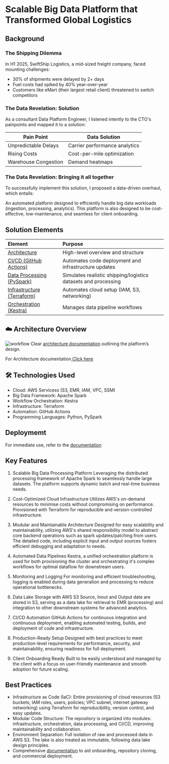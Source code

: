 # Scalable Big Data Platform that Transformed Global Logistics
## Background
### The Shipping Dilemma
In H1 2025, SwiftShip Logistics, a mid-sized freight company, faced mounting challenges:

* 30% of shipments were delayed by 2+ days
* Fuel costs had spiked by 40% year-over-year
* Customers like eMart (their largest retail client) threatened to switch competitors

### The Data Revelation: Solution 
As a consultant Data Platform Engineer, I listened intently to the CTO's painpoints and mapped it to a solution:

| Pain Point	| Data Solution	|
|-------------|--------------- |
| Unpredictable Delays |	Carrier performance analytics	|
| Rising Costs	| Cost-per-mile optimization	|
| Warehouse Congestion	| Demand heatmaps	|

### The Data Revelation: Bringing it all together 
To successfully implement this solution, I proposed a data-driven overhaul, which entails:

An automated platform designed to efficiently handle big data workloads (ingestion, processing, analytics). This platform is also designed to be cost-effective, low-maintenance, and seamless for client onboarding.


## Solution Elements

| Element | Purpose |
|:----------|:--------|
| [Architecture](https://github.com/AyoDennis/spark-kestra-data-processing-platform/blob/main/docs/architecture.md) | High-level overview and structure | 
| [CI/CD (GitHub Actions)](https://github.com/AyoDennis/spark-kestra-data-processing-platform/blob/main/docs/ci_cd.md) | Automates code deployment and infrastructure updates |
| [Data Processing (PySpark)](https://github.com/AyoDennis/spark-kestra-data-processing-platform/blob/main/docs/spark_configuration.md) | Simulates realistic shipping/logistics datasets and processing |
| [Infrastructure (Terraform)](https://github.com/AyoDennis/spark-kestra-data-processing-platform/blob/main/docs/terraform_infrastructure.md) | Automates cloud setup (IAM, S3, networking) |
| [Orchestration (Kestra)](https://github.com/AyoDennis/spark-kestra-data-processing-platform/blob/main/docs/kestra_configuration.md) | Manages data pipeline workflows |


## ☁️ Architecture Overview
![workflow](/assests/workflow.svg)
Clear [architecture documentation](https://github.com/Data-Bishop/Team5-BuildItAll-Data-Platform/blob/main/docs/architecture.md) outlining the platform’s design.

For Architecture documentation[ Click here](https://github.com/AyoDennis/spark-kestra-data-processing-platform/blob/main/docs/architecture.md)

## 🛠️ Technologies Used
- Cloud: AWS Servicess (S3, EMR, IAM, VPC, SSM)
- Big Data Framework: Apache Spark
- Workflow Orchestration: Kestra
- Infrastructure: Terraform
- Automation: GitHub Actions
- Programming Languages: Python, PySpark


## Deploymemt
For immediate use, refer to the [documentation](https://github.com/AyoDennis/spark-kestra-data-processing-platform/blob/main/docs/user_guide.md)

## Key Features
1. Scalable Big Data Processing Platform
Leveraging the distributed processing framework of Apache Spark to seamlessly handle large datasets. The platform supports dynamic batch and real-time business needs.

2. Cost-Optimized Cloud Infrastructure
Utilizes AWS's on-demand resources to minimise costs without compromising on performance. Provisioned with Terraform for reproducible and version-controlled infrastructure.

3. Modular and Maintainable Architecture
Designed for easy scalability and maintainability, utilizing AWS's shared responsibility model to abstract core backend operations such as spark updates/patching from users. The detailed code, including explicit input and output sources fosters efficient debugging and adaptation to needs.

4. Automated Data Pipelines
Kestra, a unified orchestration platform is used for both provisioning the cluster and orchestrating it's complex workflows for optimal dataflow for downstream users.

5. Monitoring and Logging
For monitoring and efficient troubleshooting, logging is enabled during data generation and processing to reduce operational bottlenecks.

6. Data Lake Storage with AWS S3
Source, Inout and Output date are stored in S3, serving as a data lake for retrieval to EMR (processing) and integration  to other downstream systems for advanced analytics.

7. CI/CD Automation
GitHub Actions for continuous integration and continuous deployment, enabling automated testing, builds, and deployment of code and infrastructure.

8. Production-Ready Setup
Designed with best practices to meet production-level requirements for performance, security, and maintainability, ensuring readiness for full deployment.

9. Client Onboarding Ready
Built to be easily understood and managed by the client with a focus on user-friendly maintenance and smooth adoption for future scaling.

## Best Practices
- Infrastructure as Code (IaC):
Entire provisioning of cloud resources (S3 buckets; IAM roles, users, policies; VPC subnet, internet gateway networking) using Terraform for reproducibility, version control, and easy updates.
- Modular Code Structure:
The repository is organized into modules: infrastructure, orchestration, data processing, and CI/CD, improving maintainability and collaboration.
- Environment Separation:
Full isolation of raw and processed data in AWS S3. The lake is also treated as immutable, following data lake design principles.
- Comprehensive [documentation](https://github.com/AyoDennis/spark-kestra-data-processing-platform/tree/main/docs) to aid onboarding, repository cloning, and commercial deployment.
